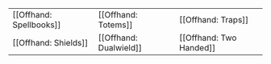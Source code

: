 | | | |
|-|-|-|
| [[Offhand: Spellbooks]] | [[Offhand: Totems]] | [[Offhand: Traps]] |
| [[Offhand: Shields]] | [[Offhand: Dualwield]] | [[Offhand: Two Handed]] |